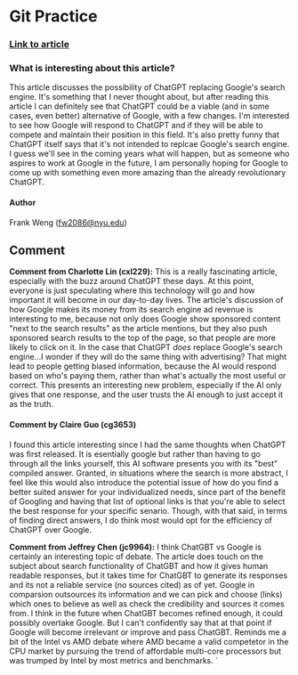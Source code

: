 # Git Practice

### [Link to article](https://interestingengineering.com/innovation/chatgpt-destroy-googles-business-two-years)

### What is interesting about this article?
<p>This article discusses the possibility of ChatGPT replacing Google's search engine. It's something that I never thought about, but after reading this article I can definitely see that ChatGPT could be a viable (and in some cases, even better) alternative of Google, with a few changes. I'm interested to see how Google will respond to ChatGPT and if they will be able to compete and maintain their position in this field. It's also pretty funny that ChatGPT itself says that it's not intended to replcae Google's search engine. I guess we'll see in the coming years what will happen, but as someone who aspires to work at Google in the future, I am personally hoping for Google to come up with something even more amazing than the already revolutionary ChatGPT.
</p>

#### Author
Frank Weng (fw2086@nyu.edu)


## Comment
**Comment from Charlotte Lin (cxl229):** This is a really fascinating article, especially with the buzz around ChatGPT these days. At this point, everyone is just speculating where this technology will go and how important it will become in our day-to-day lives. The article's discussion of how Google makes its money from its search engine ad revenue is interesting to me, because not only does Google show sponsored content "next to the search results" as the article mentions, but they also push sponsored search results to the top of the page, so that people are more likely to click on it. In the case that ChatGPT *does* replace Google's search engine...I wonder if they will do the same thing with advertising? That might lead to people getting biased information, because the AI would respond based on who's paying them, rather than what's actually the most useful or correct. This presents an interesting new problem, especially if the AI only gives that one response, and the user trusts the AI enough to just accept it as the truth.

#### Comment by Claire Guo (cg3653)
<p>I found this article interesting since I had the same thoughts when ChatGPT was first released. It is esentially google but rather than having to go through all the links yourself, this AI software presents you with its "best" compiled answer. Granted, in situations where the search is more abstract, I feel like this would also introduce the potential issue of how do you find a better suited answer for your individualized needs, since part of the benefit of Googling and having that list of optional links is that you're able to select the best response for your specific senario. Though, with that said, in terms of finding direct answers, I do think most would opt for the efficiency of ChatGPT over Google. 
</p>

**Comment from Jeffrey Chen (jc9964):**
I think ChatGBT vs Google is certainly an interesting topic of debate.  The article does touch on the subject about search functionality of ChatGBT and how it gives human readable responses, but it takes time for ChatGBT to generate its responses and its not a reliable service (no sources cited) as of yet.  Google in comparsion outsources its information and we can pick and choose (links) which ones to believe as well as check the credibility and sources it comes from.  I think in the future when ChatGBT becomes refined enough, it could possibly overtake Google.  But I can't confidently say that at that point if Google will become irrelevant or improve and pass ChatGBT.  Reminds me a bit of the Intel vs AMD debate where AMD became a valid competetor in the CPU market by pursuing the trend of affordable multi-core processors but was trumped by Intel by most metrics and benchmarks.
`